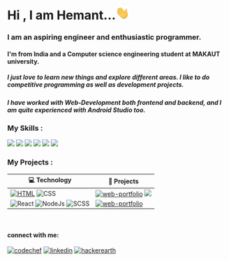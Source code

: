 # Hi , I am Hemant...<img src="https://raw.githubusercontent.com/ABSphreak/ABSphreak/master/gifs/Hi.gif" width="32px">

### I am an aspiring engineer and enthusiastic programmer. 
#### I'm from India and a Computer science engineering student at MAKAUT university.

##### I just love to learn new things and explore different areas. I like to do competitive programming as well as development projects. 
##### I have worked with Web-Development both frontend and backend, and I am quite experienced with Android Studio too.

### My Skills :
<img src="https://img.shields.io/badge/C%2B%2B-00599C?style=for-the-badge&logo=c%2B%2B&logoColor=white" /> 
<img src="https://img.shields.io/badge/Python-14354C?style=for-the-badge&logo=python&logoColor=white" />
<img src="https://img.shields.io/badge/HTML5-E34F26?style=for-the-badge&logo=html5&logoColor=white" />
<img src="https://img.shields.io/badge/CSS3-1572B6?style=for-the-badge&logo=css3&logoColor=white" />
<img src="https://img.shields.io/badge/JavaScript-F7DF1E?style=for-the-badge&logo=javascript&logoColor=black" />
<img src="https://img.shields.io/badge/Django-092E20?style=for-the-badge&logo=django&logoColor=white" />

<br>

### My Projects :

| 💻 **Technology**   | 🚀 **Projects**   |
| ------------------------------------------------------------------------------------------------------------------------------------------------------------------------------------------------------------------------------------------------------------------------- | ------------------------------------------------------------------------------------------------------------------------------------------------------------------------------------------------------------------ |
| [![HTML](https://img.shields.io/static/v1?label=&message=HTML&color=ff751a&logo=HTML5&logoColor=FFFFFF)](https://developer.mozilla.org/en-US/docs/Web/Guide/HTML/HTML5) ![CSS](https://img.shields.io/static/v1?label=&message=CSS&color=blue&logo=CSS3&logoColor=FFFFFF) | [![web-portfolio](https://img.shields.io/static/v1?label=&message=Github-Profiles&color=000605&logo=github&logoColor=white&labelColor=000605)](https://github.com/Hemant1101/web_Devs/tree/main/Github%20profiles)  [<img src="https://img.icons8.com/fluent/18/000000/link.png"/>](https://jolly-fermi-062ac9.netlify.app) |
| ![React](https://img.shields.io/static/v1?label=&message=react&color=61dbfb&logo=react&logoColor=000000) ![NodeJs](https://img.shields.io/static/v1?label=&message=Nodejs&color=6cc24a&logo=nodejs&logoColor=FFFFFF) ![SCSS](https://img.shields.io/static/v1?label=&message=SCSS&color=cd6799&logo=CSS3&logoColor=FFFFFF) | [![web-portfolio](https://img.shields.io/static/v1?label=&message=Hotel-Management-System&color=000605&logo=react&logoColor=white&labelColor=000605)](https://github.com/Hemant1101/hotel-management-system)|

<br>

#### connect with me:

[<img src='https://cdn.jsdelivr.net/npm/simple-icons@3.0.1/icons/codechef.svg' alt='codechef' height='50'>](https://www.codechef.com/users/hemant1101) 
[<img src='https://cdn.jsdelivr.net/npm/simple-icons@3.0.1/icons/linkedin.svg' alt='linkedin' height='50'>](https://www.linkedin.com/in/hemant-kumar-mandal-417a491b0/)
[<img src='https://cdn.jsdelivr.net/npm/simple-icons@3.0.1/icons/hackerearth.svg' alt='hackerearth' height='50'>](https://www.hackerearth.com/@hemantkumar31)

